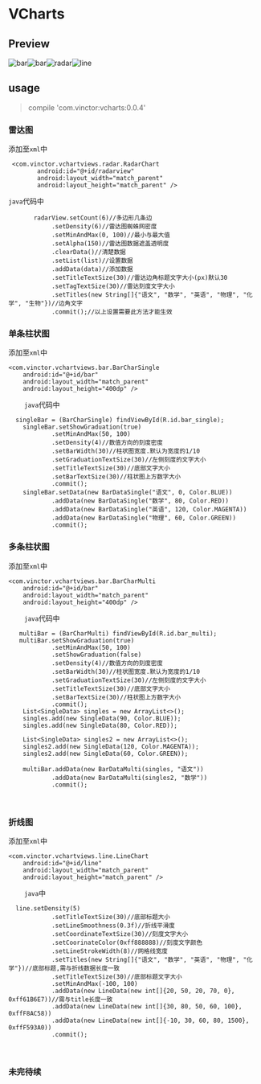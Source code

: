 # VCharts

## Preview

![bar](screenshot/barsingle.gif)![bar](screenshot/barmulti.gif)![radar](screenshot/radar.png)![line](screenshot/line.png)

## usage

>compile 'com.vinctor:vcharts:0.0.4'

### 雷达图

添加至```xml```中

     <com.vinctor.vchartviews.radar.RadarChart
            android:id="@+id/radarview"
            android:layout_width="match_parent"
            android:layout_height="match_parent" />
            
```java```代码中

           radarView.setCount(6)//多边形几条边
                .setDensity(6)//雷达图蜘蛛网密度
                .setMinAndMax(0, 100)//最小与最大值
                .setAlpha(150)//雷达图数据遮盖透明度
                .clearData()//清楚数据
                .setList(list)//设置数据
                .addData(data)//添加数据
                .setTitleTextSize(30)//雷达边角标题文字大小(px)默认30
                .setTagTextSize(30)//雷达刻度文字大小
                .setTitles(new String[]{"语文", "数学", "英语", "物理", "化学", "生物"})//边角文字
                .commit();//以上设置需要此方法才能生效

### 单条柱状图

添加至```xml```中

    <com.vinctor.vchartviews.bar.BarCharSingle
        android:id="@+id/bar"
        android:layout_width="match_parent"
        android:layout_height="400dp" />
        
```java```代码中

      singleBar = (BarCharSingle) findViewById(R.id.bar_single);
        singleBar.setShowGraduation(true)
                .setMinAndMax(50, 100)
                .setDensity(4)//数值方向的刻度密度
                .setBarWidth(30)//柱状图宽度.默认为宽度的1/10
                .setGraduationTextSize(30)//左侧刻度的文字大小
                .setTitleTextSize(30)//底部文字大小
                .setBarTextSize(30)//柱状图上方数字大小
                .commit();
        singleBar.setData(new BarDataSingle("语文", 0, Color.BLUE))
                .addData(new BarDataSingle("数学", 80, Color.RED))
                .addData(new BarDataSingle("英语", 120, Color.MAGENTA))
                .addData(new BarDataSingle("物理", 60, Color.GREEN))
                .commit();
                
                
### 多条柱状图

添加至```xml```中

    <com.vinctor.vchartviews.bar.BarCharMulti
        android:id="@+id/bar"
        android:layout_width="match_parent"
        android:layout_height="400dp" />
        
```java```代码中

       multiBar = (BarCharMulti) findViewById(R.id.bar_multi);
       multiBar.setShowGraduation(true)
                .setMinAndMax(50, 100)
                .setShowGraduation(false)
                .setDensity(4)//数值方向的刻度密度
                .setBarWidth(30)//柱状图宽度.默认为宽度的1/10
                .setGraduationTextSize(30)//左侧刻度的文字大小
                .setTitleTextSize(30)//底部文字大小
                .setBarTextSize(30)//柱状图上方数字大小
                .commit();
        List<SingleData> singles = new ArrayList<>();
        singles.add(new SingleData(90, Color.BLUE));
        singles.add(new SingleData(80, Color.RED));

        List<SingleData> singles2 = new ArrayList<>();
        singles2.add(new SingleData(120, Color.MAGENTA));
        singles2.add(new SingleData(60, Color.GREEN));

        multiBar.addData(new BarDataMulti(singles, "语文"))
                .addData(new BarDataMulti(singles2, "数学"))
                .commit();
                
### 折线图

添加至```xml```中

    <com.vinctor.vchartviews.line.LineChart
        android:id="@+id/line"
        android:layout_width="match_parent"
        android:layout_height="match_parent" />
        
```java```中

      line.setDensity(5)
                .setTitleTextSize(30)//底部标题大小
                .setLineSmoothness(0.3f)//折线平滑度
                .setCoordinateTextSize(30)//刻度文字大小
                .setCoorinateColor(0xff888888)//刻度文字颜色
                .setLineStrokeWidth(8)//网格线宽度
                .setTitles(new String[]{"语文", "数学", "英语", "物理", "化学"})//底部标题,需与折线数据长度一致
                .setTitleTextSize(30)//底部标题文字大小
                .setMinAndMax(-100, 100)
                .addData(new LineData(new int[]{20, 50, 20, 70, 0}, 0xff61B6E7))//需与title长度一致
                .addData(new LineData(new int[]{30, 80, 50, 60, 100}, 0xffF8AC58))
                .addData(new LineData(new int[]{-10, 30, 60, 80, 1500}, 0xffF593A0))
                .commit();
                
### 未完待续
